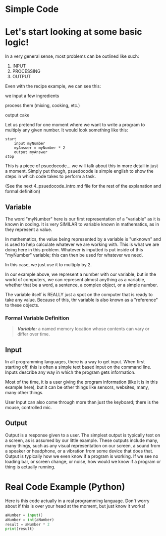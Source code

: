 # Simple Code

# Let's start looking at some basic logic!

In a very general sense, most problems can be outlined like such:

1. INPUT
2. PROCESSING
3. OUTPUT

Even with the recipe example, we can see this:

we input a few ingredients

process them (mixing, cooking, etc.)

output cake

Let us pretend for one moment where we want to write a program
to multiply any given number.
It would look something like this:

```
start
    input myNumber
    myAnswer = myNumber * 2
    output myAnswer
stop
```

This is a piece of psuedocode... we will talk about this in more detail in just a moment.
Simply put though, psuedocode is simple english to show
the steps in which code takes to perform a task.

(See the next 4_psuedocode_intro.md file for the rest of the explanation and formal definition)


## Variable

The word "myNumber" here is our first representation of a "variable" as it
is known in coding. It is very SIMILAR to variable known in mathematics, as in
they represent a value.

In mathematics, the value being represented by a variable is "unknown" and is used to help calculate
whatever we are working with. This is what we are doing here in this problem. Whatever
is inputted is put inside of this "myNumber" variable; this can then be used for whatever we need.

In this case, we just use it to multiply by 2.

In our example above, we represent a number with our variable, but in the world of computers, we
can represent almost anything as a variable, whether that be a word, a sentence, a complex object, or
a simple number.

The variable itself is REALLY just a spot on the computer that is ready to take any value. Because of this,
thr variable is also known as a "reference" to these objects.

### Formal Variable Definition

> _**Variable:**_ a named memory location whose contents can vary or differ over time.

## Input

In all programming languages, there is a way to get input. When first starting off, this is often 
a simple text based input on the command line. Inputs describe any way in which the program gets information.

Most of the time, it is a user giving the program information (like it is in this example here), but it can be other
things like sensors, websites, many, many other things.

User Input can also come through more than just the keyboard; there is the mouse, controlled mic.


## Output

Output is a response given to a user. The simplest output is typically text on a screen, as is assumed by our
little example. These outputs include many, many things, such as any visual representation on our screen, a sound from a 
speaker or headphone, or a vibration from some device that does that. Output is typically how we even know if a 
program is working. If we see no loading bar, or screen change, 
or noise, how would we know if a program or thing is actually running.



# Real Code Example (Python)

Here is this code actually in a real programming language. Don't worry about if 
this is over your head at the moment, but just know it works!

```python
aNumber = input()
aNumber = int(aNumber)
result = aNumber * 2
print(result)
```

